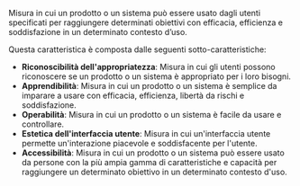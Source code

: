 Misura in cui un prodotto o un sistema può essere usato dagli utenti specificati per raggiungere determinati obiettivi con efficacia, efficienza e soddisfazione in un determinato contesto d’uso.

Questa caratteristica è composta dalle seguenti sotto-caratteristiche:
- **Riconoscibilità dell'appropriatezza**: Misura in cui gli utenti possono riconoscere se un prodotto o un sistema è appropriato per i loro bisogni.
- **Apprendibilità**: Misura in cui un prodotto o un sistema è semplice da imparare a usare con efficacia, efficienza, libertà da rischi e soddisfazione.
- **Operabilità**: Misura in cui un prodotto o un sistema è facile da usare e controllare.
- **Estetica dell'interfaccia utente**: Misura in cui un'interfaccia utente permette un'interazione piacevole e soddisfacente per l'utente.
- **Accessibilità**: Misura in cui un prodotto o un sistema può essere usato da persone con la più ampia gamma di caratteristiche e capacità per raggiungere un determinato obiettivo in un determinato contesto d'uso.